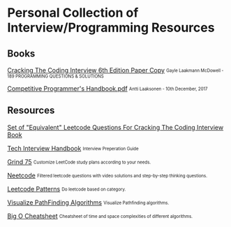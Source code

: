 # Personal Collection of Interview/Programming Resources


## Books
[Cracking The Coding Interview 6th Edition Paper Copy](https://drive.google.com/file/d/1tK1d7q4FKfPEQeswIne_7gJzTlWN3aRz/view?usp=sharing)
<sub><sup> Gayle Laakmann McDowell - 189 PROGRAMMING QUESTIONS & SOLUTIONS</sup></sub>


[Competitive Programmer's Handbook.pdf](https://github.com/ylw311/Books/blob/ebbd6ecb941c9c6c235d5500b7e0ff2dd6d1733d/Competitive%20Programmer's%20Handbook%20-%20Antti%20Laaksonen%20-%20(10th%20December%2C%202017).pdf) <sub><sup>Antti Laaksonen - 10th December, 2017</sup></sub>


## Resources

[Set of "Equivalent" Leetcode Questions For Cracking The Coding Interview Book](https://leetcode.com/discuss/general-discussion/1152824/cracking-the-coding-interview-6th-edition-in-leetcode)

[Tech Interview Handbook](https://www.techinterviewhandbook.org/) <sub><sup> Interview Preperation Guide </sup></sub>

[Grind 75](https://www.techinterviewhandbook.org/grind75) <sub><sup> Customize LeetCode study plans according to your needs. </sup></sub>


[Neetcode](https://neetcode.io/) <sub><sup> Filtered leetcode questions with video solutions and step-by-step thinking questions. </sup></sub>

[Leetcode Patterns](https://seanprashad.com/leetcode-patterns/) <sub><sup> Do leetcode based on category. </sup></sub>

[Visualize PathFinding Algorithms](https://qiao.github.io/PathFinding.js/visual/) <sub><sup> Visualize Pathfinding algorithms. </sup></sub>


[Big O Cheatsheet](https://www.bigocheatsheet.com/) <sub><sup> Cheatsheet of time and space complexities of different algorithms. </sup></sub>

